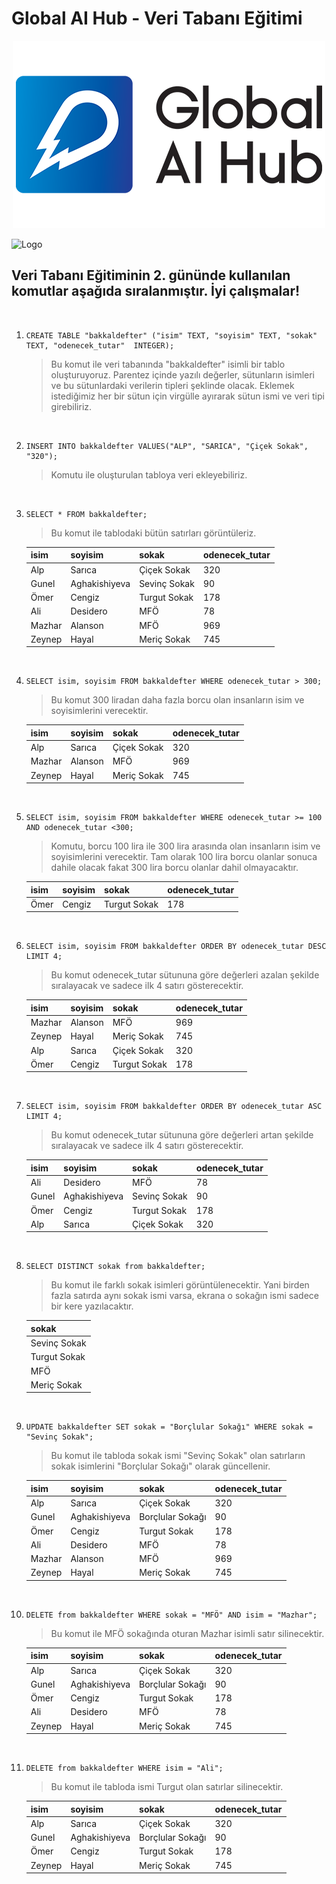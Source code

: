 # Global AI Hub - Veri Tabanı Eğitimi

<div align="center">
    <img src="logo.png">
</div>

![Logo](https://globalaihub.com/wp-content/uploads/2021/11/logo_quality_min.png)
## Veri Tabanı Eğitiminin 2. gününde kullanılan komutlar aşağıda sıralanmıştır. İyi çalışmalar!  
&nbsp;

1. 
    ```
    CREATE TABLE "bakkaldefter" ("isim" TEXT, "soyisim"	TEXT, "sokak"	TEXT, "odenecek_tutar"	INTEGER);
    ```

    >Bu komut ile veri tabanında "bakkaldefter" isimli bir tablo oluşturuyoruz. Parentez içinde yazılı değerler, sütunların isimleri ve bu sütunlardaki verilerin tipleri şeklinde olacak. Eklemek istediğimiz her bir sütun için virgülle ayırarak sütun ismi ve veri tipi girebiliriz.

&nbsp;

2. 
    ```
    INSERT INTO bakkaldefter VALUES("ALP", "SARICA", "Çiçek Sokak", "320");
    ```

    >Komutu ile oluşturulan tabloya veri ekleyebiliriz.

&nbsp;

3. 
    ```
    SELECT * FROM bakkaldefter;
    ```

    >Bu komut ile tablodaki bütün satırları görüntüleriz.

    |isim   |soyisim    |sokak  |odenecek_tutar
    |--------|--------|--------|--------
    |Alp    |Sarıca     |Çiçek Sokak    |320
    |Gunel  |Aghakishiyeva  |Sevinç Sokak    |90
    |Ömer   |Cengiz     |Turgut Sokak    |178
    |Ali    |Desidero     |MFÖ    |78
    |Mazhar  |Alanson  |MFÖ    |969
    |Zeynep   |Hayal     |Meriç Sokak    |745

&nbsp;

4. 
    ```
    SELECT isim, soyisim FROM bakkaldefter WHERE odenecek_tutar > 300;
    ```

    >Bu komut 300 liradan daha fazla borcu olan insanların isim ve soyisimlerini verecektir.

    |isim   |soyisim    |sokak  |odenecek_tutar
    |--------|--------|--------|--------
    |Alp    |Sarıca     |Çiçek Sokak    |320
    |Mazhar  |Alanson  |MFÖ    |969
    |Zeynep   |Hayal     |Meriç Sokak    |745

&nbsp;

5. 
    ```
    SELECT isim, soyisim FROM bakkaldefter WHERE odenecek_tutar >= 100 AND odenecek_tutar <300;
    ```

    >Komutu, borcu 100 lira ile 300 lira arasında olan insanların isim ve soyisimlerini verecektir. Tam olarak 100 lira borcu olanlar sonuca dahile olacak fakat 300 lira borcu olanlar dahil olmayacaktır.

    |isim   |soyisim    |sokak  |odenecek_tutar
    |--------|--------|--------|--------
    |Ömer   |Cengiz     |Turgut Sokak    |178

&nbsp;

6. 
    ```
    SELECT isim, soyisim FROM bakkaldefter ORDER BY odenecek_tutar DESC LIMIT 4;
    ```

    >Bu komut odenecek_tutar sütununa göre değerleri azalan şekilde sıralayacak ve sadece ilk 4 satırı gösterecektir.

    |isim   |soyisim    |sokak  |odenecek_tutar
    |--------|--------|--------|--------
    |Mazhar  |Alanson  |MFÖ    |969
    |Zeynep   |Hayal     |Meriç Sokak    |745
    |Alp    |Sarıca     |Çiçek Sokak    |320
    |Ömer   |Cengiz     |Turgut Sokak    |178

&nbsp;

7. 
    ```
    SELECT isim, soyisim FROM bakkaldefter ORDER BY odenecek_tutar ASC LIMIT 4;
    ```

    >Bu komut odenecek_tutar sütununa göre değerleri artan şekilde sıralayacak ve sadece ilk 4 satırı gösterecektir.

    |isim   |soyisim    |sokak  |odenecek_tutar
    |--------|--------|--------|--------
    |Ali    |Desidero     |MFÖ    |78
    |Gunel  |Aghakishiyeva  |Sevinç Sokak    |90
    |Ömer   |Cengiz     |Turgut Sokak    |178
    |Alp    |Sarıca     |Çiçek Sokak    |320

&nbsp;

8. 
    ```
    SELECT DISTINCT sokak from bakkaldefter;
    ```

    >Bu komut ile farklı sokak isimleri görüntülenecektir. Yani birden fazla satırda aynı sokak ismi varsa, ekrana o sokağın ismi sadece bir kere yazılacaktır.

    |sokak
    |--------
    |Sevinç Sokak
    |Turgut Sokak
    |MFÖ
    |Meriç Sokak

&nbsp;

9. 
    ```
    UPDATE bakkaldefter SET sokak = "Borçlular Sokağı" WHERE sokak = "Sevinç Sokak";
    ```

    >Bu komut ile tabloda sokak ismi "Sevinç Sokak" olan satırların sokak isimlerini "Borçlular Sokağı" olarak güncellenir.

    |isim   |soyisim    |sokak  |odenecek_tutar
    |--------|--------|--------|--------
    |Alp    |Sarıca     |Çiçek Sokak    |320
    |Gunel  |Aghakishiyeva  |Borçlular Sokağı    |90
    |Ömer   |Cengiz     |Turgut Sokak    |178
    |Ali    |Desidero     |MFÖ    |78
    |Mazhar  |Alanson  |MFÖ    |969
    |Zeynep   |Hayal     |Meriç Sokak    |745

&nbsp;

10. 
    ```
    DELETE from bakkaldefter WHERE sokak = "MFÖ" AND isim = "Mazhar";
    ```

    >Bu komut ile MFÖ sokağında oturan Mazhar isimli satır silinecektir.

    |isim   |soyisim    |sokak  |odenecek_tutar
    |--------|--------|--------|--------
    |Alp    |Sarıca     |Çiçek Sokak    |320
    |Gunel  |Aghakishiyeva  |Borçlular Sokağı    |90
    |Ömer   |Cengiz     |Turgut Sokak    |178
    |Ali  |Desidero  |MFÖ    |78
    |Zeynep   |Hayal     |Meriç Sokak    |745

&nbsp;

11. 
    ```
    DELETE from bakkaldefter WHERE isim = "Ali";
    ```

    >Bu komut ile tabloda ismi Turgut olan satırlar silinecektir.

    |isim   |soyisim    |sokak  |odenecek_tutar
    |--------|--------|--------|--------
    |Alp    |Sarıca     |Çiçek Sokak    |320
    |Gunel  |Aghakishiyeva  |Borçlular Sokağı    |90
    |Ömer   |Cengiz     |Turgut Sokak    |178
    |Zeynep   |Hayal     |Meriç Sokak    |745

